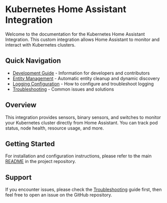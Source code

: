 # Kubernetes Home Assistant Integration

Welcome to the documentation for the Kubernetes Home Assistant Integration. This custom integration allows Home Assistant to monitor and interact with Kubernetes clusters.

## Quick Navigation

- [Development Guide](DEVELOPMENT.md) - Information for developers and contributors
- [Entity Management](ENTITY_MANAGEMENT.md) - Automatic entity cleanup and dynamic discovery
- [Logging Configuration](LOGGING.md) - How to configure and troubleshoot logging
- [Troubleshooting](TROUBLESHOOTING.md) - Common issues and solutions

## Overview

This integration provides sensors, binary sensors, and switches to monitor your Kubernetes cluster directly from Home Assistant. You can track pod status, node health, resource usage, and more.

## Getting Started

For installation and configuration instructions, please refer to the main [README](../README.md) in the project repository.

## Support

If you encounter issues, please check the [Troubleshooting](TROUBLESHOOTING.md) guide first, then feel free to open an issue on the GitHub repository.

